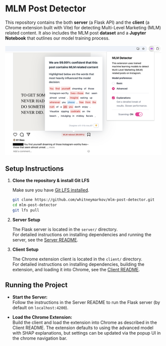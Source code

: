 # MLM Post Detector

This repository contains the both **server** (a Flask API) and the **client** (a Chrome extension built with Vite) for detecting Multi-Level Marketing (MLM) related content. It also includes the MLM post **dataset** and a **Jupyter Notebook** that outlines our model training process.

![Screenshot of the extension](mlm-detector-preview.png)

## Setup Instructions

1. **Clone the repository & install Git LFS**

   Make sure you have [Git LFS installed](https://git-lfs.github.com/).

   ```bash
   git clone https://github.com/whitneymarkov/mlm-post-detector.git
   cd mlm-post-detector
   git lfs pull
   ```

2. **Server Setup**

   The Flask server is located in the `server/` directory.  
   For detailed instructions on installing dependencies and running the server, see the [Server README](server/README.md).

3. **Client Setup**

   The Chrome extension client is located in the `client/` directory.  
   For detailed instructions on installing dependencies, building the extension, and loading it into Chrome, see the [Client README](client/README.md).

## Running the Project

- **Start the Server:**  
  Follow the instructions in the Server README to run the Flask server (by default on `localhost:4200`).

- **Load the Chrome Extension:**  
  Build the client and load the extension into Chrome as described in the Client README. The extension defaults to using the advanced model with SHAP explanations, but settings can be updated via the popup UI in the chrome navigation bar.
